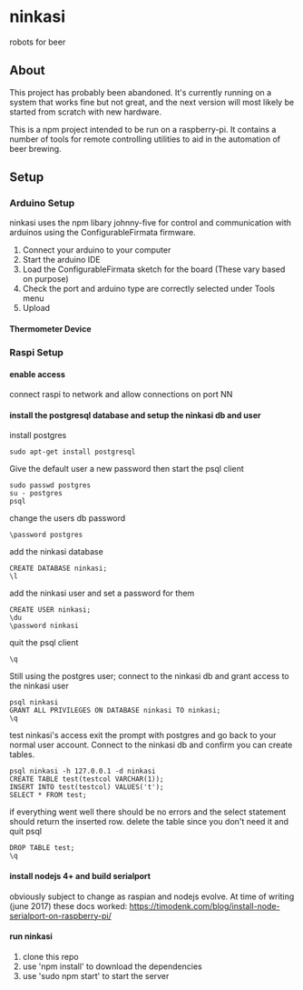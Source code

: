 # ninkasi

robots for beer

## About
This project has probably been abandoned. It's currently running on a system that works fine but not great, and the next version will most likely be started from scratch with new hardware.


This is a npm project intended to be run on a raspberry-pi. It contains a number of tools for remote controlling utilities to aid in the automation of beer brewing.

## Setup

### Arduino Setup
ninkasi uses the npm libary johnny-five for control and communication with arduinos using the ConfigurableFirmata firmware. 

1. Connect your arduino to your computer 
1. Start the arduino IDE
1. Load the ConfigurableFirmata sketch for the board (These vary based on purpose)
1. Check the port and arduino type are correctly selected under Tools menu
1. Upload

#### Thermometer Device


 

### Raspi Setup

#### enable access
connect raspi to network and allow connections on port NN

#### install the postgresql database and setup the ninkasi db and user
install postgres
```
sudo apt-get install postgresql
```
Give the default user a new password then start the psql client
```
sudo passwd postgres 
su - postgres
psql
```
change the users db password
```
\password postgres
```
add the ninkasi database
```
CREATE DATABASE ninkasi;
\l
```
add the ninkasi user and set a password for them
```
CREATE USER ninkasi;
\du
\password ninkasi
```
quit the psql client
```
\q
```
Still using the postgres user; connect to the ninkasi db and grant access to the ninkasi user
```
psql ninkasi
GRANT ALL PRIVILEGES ON DATABASE ninkasi TO ninkasi;
\q
```
test ninkasi's access
exit the prompt with postgres and go back to your normal user account. Connect to the ninkasi db and confirm you can create tables.
```
psql ninkasi -h 127.0.0.1 -d ninkasi
CREATE TABLE test(testcol VARCHAR(1));
INSERT INTO test(testcol) VALUES('t');
SELECT * FROM test;
```
if everything went well there should be no errors and the select statement should return the inserted row.
delete the table since you don't need it and quit psql
```
DROP TABLE test;
\q
```



#### install nodejs 4+ and build serialport
obviously subject to change as raspian and nodejs evolve. At time of writing (june 2017) these docs worked:
https://timodenk.com/blog/install-node-serialport-on-raspberry-pi/

#### run ninkasi
1. clone this repo
1. use 'npm install' to download the dependencies
1. use 'sudo npm start' to start the server

